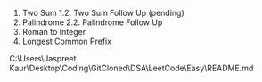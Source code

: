 1. Two Sum
1.2. Two Sum Follow Up (pending)
2. Palindrome
2.2. Palindrome Follow Up
3. Roman to Integer
4. Longest Common Prefix

C:\Users\Jaspreet Kaur\Desktop\Coding\GitCloned\DSA\LeetCode\Easy\README.md